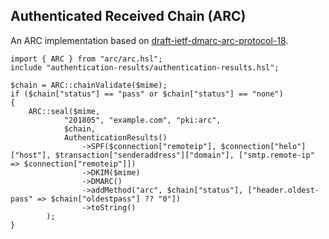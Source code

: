 ## Authenticated Received Chain (ARC) 
An ARC implementation based on [draft-ietf-dmarc-arc-protocol-18](https://tools.ietf.org/html/draft-ietf-dmarc-arc-protocol-18).

```
import { ARC } from "arc/arc.hsl";
include "authentication-results/authentication-results.hsl";

$chain = ARC::chainValidate($mime);
if ($chain["status"] == "pass" or $chain["status"] == "none")
{
	ARC::seal($mime,
			"201805", "example.com", "pki:arc",
			$chain,
			AuthenticationResults()
				->SPF($connection["remoteip"], $connection["helo"]["host"], $transaction["senderaddress"]["domain"], ["smtp.remote-ip" => $connection["remoteip"]])
				->DKIM($mime)
				->DMARC()
				->addMethod("arc", $chain["status"], ["header.oldest-pass" => $chain["oldestpass"] ?? "0"])
				->toString()
		);
}
```
